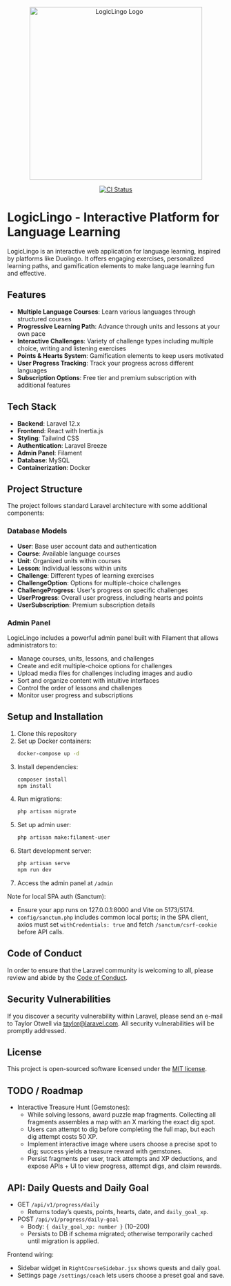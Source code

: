 <p align="center">
<img src="https://example.com/logiclingo-logo.png" width="400" alt="LogicLingo Logo">
</p>

<p align="center">
   <a href="https://github.com/VladimirDuplii/Logi-Lingo/actions/workflows/ci.yml">
      <img src="https://github.com/VladimirDuplii/Logi-Lingo/actions/workflows/ci.yml/badge.svg?branch=main" alt="CI Status" />
   </a>
</p>

# LogicLingo - Interactive Platform for Language Learning

LogicLingo is an interactive web application for language learning, inspired by platforms like Duolingo. It offers engaging exercises, personalized learning paths, and gamification elements to make language learning fun and effective.

## Features

- **Multiple Language Courses**: Learn various languages through structured courses
- **Progressive Learning Path**: Advance through units and lessons at your own pace
- **Interactive Challenges**: Variety of challenge types including multiple choice, writing and listening exercises
- **Points & Hearts System**: Gamification elements to keep users motivated
- **User Progress Tracking**: Track your progress across different languages
- **Subscription Options**: Free tier and premium subscription with additional features

## Tech Stack

- **Backend**: Laravel 12.x
- **Frontend**: React with Inertia.js
- **Styling**: Tailwind CSS
- **Authentication**: Laravel Breeze
- **Admin Panel**: Filament
- **Database**: MySQL
- **Containerization**: Docker

## Project Structure

The project follows standard Laravel architecture with some additional components:

### Database Models

- **User**: Base user account data and authentication
- **Course**: Available language courses
- **Unit**: Organized units within courses
- **Lesson**: Individual lessons within units
- **Challenge**: Different types of learning exercises
- **ChallengeOption**: Options for multiple-choice challenges
- **ChallengeProgress**: User's progress on specific challenges
- **UserProgress**: Overall user progress, including hearts and points
- **UserSubscription**: Premium subscription details

### Admin Panel

LogicLingo includes a powerful admin panel built with Filament that allows administrators to:

- Manage courses, units, lessons, and challenges
- Create and edit multiple-choice options for challenges
- Upload media files for challenges including images and audio
- Sort and organize content with intuitive interfaces
- Control the order of lessons and challenges
- Monitor user progress and subscriptions

## Setup and Installation

1. Clone this repository
2. Set up Docker containers:
   ```bash
   docker-compose up -d
   ```
3. Install dependencies:
   ```bash
   composer install
   npm install
   ```
4. Run migrations:
   ```bash
   php artisan migrate
   ```
5. Set up admin user:
   ```bash
   php artisan make:filament-user
   ```
6. Start development server:
   ```bash
   php artisan serve
   npm run dev
   ```
7. Access the admin panel at `/admin`

Note for local SPA auth (Sanctum):
- Ensure your app runs on 127.0.0.1:8000 and Vite on 5173/5174.
- `config/sanctum.php` includes common local ports; in the SPA client, axios must set `withCredentials: true` and fetch `/sanctum/csrf-cookie` before API calls.

## Code of Conduct

In order to ensure that the Laravel community is welcoming to all, please review and abide by the [Code of Conduct](https://laravel.com/docs/contributions#code-of-conduct).

## Security Vulnerabilities

If you discover a security vulnerability within Laravel, please send an e-mail to Taylor Otwell via [taylor@laravel.com](mailto:taylor@laravel.com). All security vulnerabilities will be promptly addressed.

## License

This project is open-sourced software licensed under the [MIT license](https://opensource.org/licenses/MIT).

## TODO / Roadmap

- Interactive Treasure Hunt (Gemstones):
   - While solving lessons, award puzzle map fragments. Collecting all fragments assembles a map with an X marking the exact dig spot.
   - Users can attempt to dig before completing the full map, but each dig attempt costs 50 XP.
   - Implement interactive image where users choose a precise spot to dig; success yields a treasure reward with gemstones.
   - Persist fragments per user, track attempts and XP deductions, and expose APIs + UI to view progress, attempt digs, and claim rewards.

## API: Daily Quests and Daily Goal

- GET `/api/v1/progress/daily`
   - Returns today’s quests, points, hearts, date, and `daily_goal_xp`.
- POST `/api/v1/progress/daily-goal`
   - Body: `{ daily_goal_xp: number }` (10–200)
   - Persists to DB if schema migrated; otherwise temporarily cached until migration is applied.

Frontend wiring:
- Sidebar widget in `RightCourseSidebar.jsx` shows quests and daily goal.
- Settings page `/settings/coach` lets users choose a preset goal and save.
